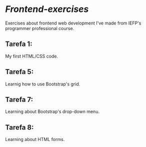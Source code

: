 # <em>Frontend-exercises</em>
Exercises about frontend web development I've made from IEFP's programmer professional course.

## Tarefa 1:
My first HTML/CSS code. 

## Tarefa 5:
Learnig how to use Bootstrap's grid.


## Tarefa 7:
Learning about Bootstrap's drop-down menu.

## Tarefa 8:
Learning about HTML forms.
